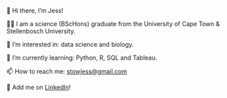 👋 Hi there, I’m Jess!

👩‍🔬 I am a science (BScHons) graduate from the University of Cape Town & Stellenbosch University.

👀 I’m interested in: data science and biology. 

🌱 I’m currently learning: Python, R, SQL and Tableau. 

📫 How to reach me: stowjess@gmail.com

🤝 Add me on [LinkedIn](https://www.linkedin.com/in/jessicasarahstow/)!

<!---
jessicastow/jessicastow is a ✨ special ✨ repository because its `README.md` (this file) appears on your GitHub profile.
You can click the Preview link to take a look at your changes.
--->

